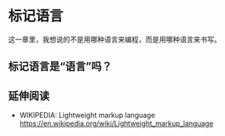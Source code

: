 #	标记语言

这一章里，我想说的不是用哪种语言来编程，而是用哪种语言来书写。

##	标记语言是“语言”吗？



##	延伸阅读

*	WIKIPEDIA: Lightweight markup language  
	https://en.wikipedia.org/wiki/Lightweight_markup_language
